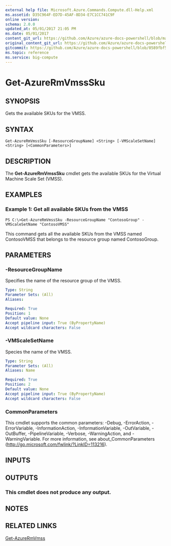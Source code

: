 ```yaml
---
external help file: Microsoft.Azure.Commands.Compute.dll-Help.xml
ms.assetid: D35C964F-ED7D-45AF-8D34-E7C1CC741C9F
online version:
schema: 2.0.0
updated_at: 05/01/2017 21:05 PM
ms.date: 05/01/2017
content_git_url: https://github.com/Azure/azure-docs-powershell/blob/master/azureps-cmdlets-docs/ResourceManager/AzureRM.Compute/v2.1.0/Get-AzureRmVmssSku.md
original_content_git_url: https://github.com/Azure/azure-docs-powershell/blob/master/azureps-cmdlets-docs/ResourceManager/AzureRM.Compute/v2.1.0/Get-AzureRmVmssSku.md
gitcommit: https://github.com/Azure/azure-docs-powershell/blob/0589fbf53d27e39e0cf445261d29c64fb0859d62
ms.topic: reference
ms.service: big-compute
---
```


# Get-AzureRmVmssSku

## SYNOPSIS
Gets the available SKUs for the VMSS.

## SYNTAX

```
Get-AzureRmVmssSku [-ResourceGroupName] <String> [-VMScaleSetName] <String> [<CommonParameters>]
```

## DESCRIPTION
The **Get-AzureRmVmssSku** cmdlet gets the available SKUs for the Virtual Machine Scale Set (VMSS).

## EXAMPLES

### Example 1: Get all available SKUs from the VMSS
```
PS C:\>Get-AzureRmVmssSku -ResourceGroupName "ContosoGroup" -VMScaleSetName "ContosoVMSS"
```

This command gets all the available SKUs from the VMSS named ContosoVMSS that belongs to the resource group named ContosoGroup.

## PARAMETERS

### -ResourceGroupName
Specifies the name of the resource group of the VMSS.

```yaml
Type: String
Parameter Sets: (All)
Aliases: 

Required: True
Position: 1
Default value: None
Accept pipeline input: True (ByPropertyName)
Accept wildcard characters: False
```

### -VMScaleSetName
Species the name of the VMSS.

```yaml
Type: String
Parameter Sets: (All)
Aliases: Name

Required: True
Position: 2
Default value: None
Accept pipeline input: True (ByPropertyName)
Accept wildcard characters: False
```

### CommonParameters
This cmdlet supports the common parameters: -Debug, -ErrorAction, -ErrorVariable, -InformationAction, -InformationVariable, -OutVariable, -OutBuffer, -PipelineVariable, -Verbose, -WarningAction, and -WarningVariable. For more information, see about_CommonParameters (http://go.microsoft.com/fwlink/?LinkID=113216).

## INPUTS

## OUTPUTS

### This cmdlet does not produce any output.

## NOTES

## RELATED LINKS

[Get-AzureRmVmss](./Get-AzureRmVmss.md)


